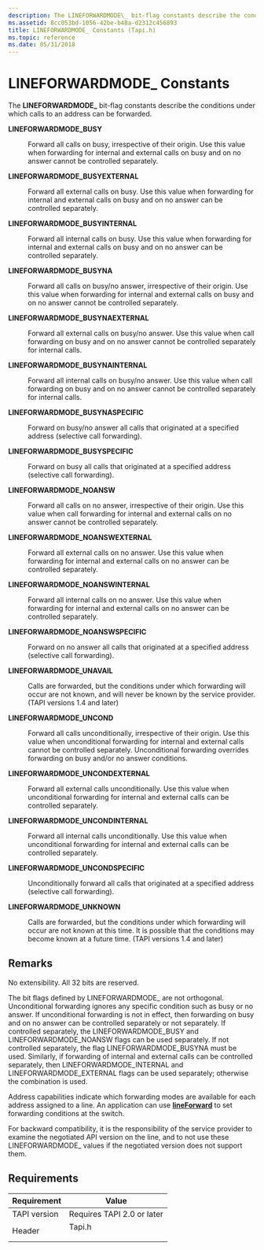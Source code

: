 ```yaml
---
description: The LINEFORWARDMODE\_ bit-flag constants describe the conditions under which calls to an address can be forwarded.
ms.assetid: 8cc053bd-1056-42be-b48a-d2312c456893
title: LINEFORWARDMODE_ Constants (Tapi.h)
ms.topic: reference
ms.date: 05/31/2018
---
```


# LINEFORWARDMODE\_ Constants

The **LINEFORWARDMODE\_** bit-flag constants describe the conditions under which calls to an address can be forwarded.

<dl> <dt>

<span id="LINEFORWARDMODE_BUSY"></span><span id="lineforwardmode_busy"></span>**LINEFORWARDMODE\_BUSY**
</dt> <dd> <dl> <dt>



Forward all calls on busy, irrespective of their origin. Use this value when forwarding for internal and external calls on busy and on no answer cannot be controlled separately.


</dt> </dl> </dd> <dt>

<span id="LINEFORWARDMODE_BUSYEXTERNAL"></span><span id="lineforwardmode_busyexternal"></span>**LINEFORWARDMODE\_BUSYEXTERNAL**
</dt> <dd> <dl> <dt>



Forward all external calls on busy. Use this value when forwarding for internal and external calls on busy and on no answer can be controlled separately.


</dt> </dl> </dd> <dt>

<span id="LINEFORWARDMODE_BUSYINTERNAL"></span><span id="lineforwardmode_busyinternal"></span>**LINEFORWARDMODE\_BUSYINTERNAL**
</dt> <dd> <dl> <dt>



Forward all internal calls on busy. Use this value when forwarding for internal and external calls on busy and on no answer can be controlled separately.


</dt> </dl> </dd> <dt>

<span id="LINEFORWARDMODE_BUSYNA"></span><span id="lineforwardmode_busyna"></span>**LINEFORWARDMODE\_BUSYNA**
</dt> <dd> <dl> <dt>



Forward all calls on busy/no answer, irrespective of their origin. Use this value when forwarding for internal and external calls on busy and on no answer cannot be controlled separately.


</dt> </dl> </dd> <dt>

<span id="LINEFORWARDMODE_BUSYNAEXTERNAL"></span><span id="lineforwardmode_busynaexternal"></span>**LINEFORWARDMODE\_BUSYNAEXTERNAL**
</dt> <dd> <dl> <dt>



Forward all external calls on busy/no answer. Use this value when call forwarding on busy and on no answer cannot be controlled separately for internal calls.


</dt> </dl> </dd> <dt>

<span id="LINEFORWARDMODE_BUSYNAINTERNAL"></span><span id="lineforwardmode_busynainternal"></span>**LINEFORWARDMODE\_BUSYNAINTERNAL**
</dt> <dd> <dl> <dt>



Forward all internal calls on busy/no answer. Use this value when call forwarding on busy and on no answer cannot be controlled separately for internal calls.


</dt> </dl> </dd> <dt>

<span id="LINEFORWARDMODE_BUSYNASPECIFIC"></span><span id="lineforwardmode_busynaspecific"></span>**LINEFORWARDMODE\_BUSYNASPECIFIC**
</dt> <dd> <dl> <dt>



Forward on busy/no answer all calls that originated at a specified address (selective call forwarding).


</dt> </dl> </dd> <dt>

<span id="LINEFORWARDMODE_BUSYSPECIFIC"></span><span id="lineforwardmode_busyspecific"></span>**LINEFORWARDMODE\_BUSYSPECIFIC**
</dt> <dd> <dl> <dt>



Forward on busy all calls that originated at a specified address (selective call forwarding).


</dt> </dl> </dd> <dt>

<span id="LINEFORWARDMODE_NOANSW"></span><span id="lineforwardmode_noansw"></span>**LINEFORWARDMODE\_NOANSW**
</dt> <dd> <dl> <dt>



Forward all calls on no answer, irrespective of their origin. Use this value when call forwarding for internal and external calls on no answer cannot be controlled separately.


</dt> </dl> </dd> <dt>

<span id="LINEFORWARDMODE_NOANSWEXTERNAL"></span><span id="lineforwardmode_noanswexternal"></span>**LINEFORWARDMODE\_NOANSWEXTERNAL**
</dt> <dd> <dl> <dt>



Forward all external calls on no answer. Use this value when forwarding for internal and external calls on no answer can be controlled separately.


</dt> </dl> </dd> <dt>

<span id="LINEFORWARDMODE_NOANSWINTERNAL"></span><span id="lineforwardmode_noanswinternal"></span>**LINEFORWARDMODE\_NOANSWINTERNAL**
</dt> <dd> <dl> <dt>



Forward all internal calls on no answer. Use this value when forwarding for internal and external calls on no answer can be controlled separately.


</dt> </dl> </dd> <dt>

<span id="LINEFORWARDMODE_NOANSWSPECIFIC"></span><span id="lineforwardmode_noanswspecific"></span>**LINEFORWARDMODE\_NOANSWSPECIFIC**
</dt> <dd> <dl> <dt>



Forward on no answer all calls that originated at a specified address (selective call forwarding).


</dt> </dl> </dd> <dt>

<span id="LINEFORWARDMODE_UNAVAIL"></span><span id="lineforwardmode_unavail"></span>**LINEFORWARDMODE\_UNAVAIL**
</dt> <dd> <dl> <dt>



Calls are forwarded, but the conditions under which forwarding will occur are not known, and will never be known by the service provider. (TAPI versions 1.4 and later)


</dt> </dl> </dd> <dt>

<span id="LINEFORWARDMODE_UNCOND"></span><span id="lineforwardmode_uncond"></span>**LINEFORWARDMODE\_UNCOND**
</dt> <dd> <dl> <dt>



Forward all calls unconditionally, irrespective of their origin. Use this value when unconditional forwarding for internal and external calls cannot be controlled separately. Unconditional forwarding overrides forwarding on busy and/or no answer conditions.


</dt> </dl> </dd> <dt>

<span id="LINEFORWARDMODE_UNCONDEXTERNAL"></span><span id="lineforwardmode_uncondexternal"></span>**LINEFORWARDMODE\_UNCONDEXTERNAL**
</dt> <dd> <dl> <dt>



Forward all external calls unconditionally. Use this value when unconditional forwarding for internal and external calls can be controlled separately.


</dt> </dl> </dd> <dt>

<span id="LINEFORWARDMODE_UNCONDINTERNAL"></span><span id="lineforwardmode_uncondinternal"></span>**LINEFORWARDMODE\_UNCONDINTERNAL**
</dt> <dd> <dl> <dt>



Forward all internal calls unconditionally. Use this value when unconditional forwarding for internal and external calls can be controlled separately.


</dt> </dl> </dd> <dt>

<span id="LINEFORWARDMODE_UNCONDSPECIFIC"></span><span id="lineforwardmode_uncondspecific"></span>**LINEFORWARDMODE\_UNCONDSPECIFIC**
</dt> <dd> <dl> <dt>



Unconditionally forward all calls that originated at a specified address (selective call forwarding).


</dt> </dl> </dd> <dt>

<span id="LINEFORWARDMODE_UNKNOWN"></span><span id="lineforwardmode_unknown"></span>**LINEFORWARDMODE\_UNKNOWN**
</dt> <dd> <dl> <dt>



Calls are forwarded, but the conditions under which forwarding will occur are not known at this time. It is possible that the conditions may become known at a future time. (TAPI versions 1.4 and later)


</dt> </dl> </dd> </dl>

## Remarks

No extensibility. All 32 bits are reserved.

The bit flags defined by LINEFORWARDMODE\_ are not orthogonal. Unconditional forwarding ignores any specific condition such as busy or no answer. If unconditional forwarding is not in effect, then forwarding on busy and on no answer can be controlled separately or not separately. If controlled separately, the LINEFORWARDMODE\_BUSY and LINEFORWARDMODE\_NOANSW flags can be used separately. If not controlled separately, the flag LINEFORWARDMODE\_BUSYNA must be used. Similarly, if forwarding of internal and external calls can be controlled separately, then LINEFORWARDMODE\_INTERNAL and LINEFORWARDMODE\_EXTERNAL flags can be used separately; otherwise the combination is used.

Address capabilities indicate which forwarding modes are available for each address assigned to a line. An application can use [**lineForward**](/windows/desktop/api/Tapi/nf-tapi-lineforward) to set forwarding conditions at the switch.

For backward compatibility, it is the responsibility of the service provider to examine the negotiated API version on the line, and to not use these LINEFORWARDMODE\_ values if the negotiated version does not support them.

## Requirements



| Requirement | Value |
|-------------------------|-----------------------------------------------------------------------------------|
| TAPI version<br/> | Requires TAPI 2.0 or later<br/>                                             |
| Header<br/>       | <dl> <dt>Tapi.h</dt> </dl> |



 

 




